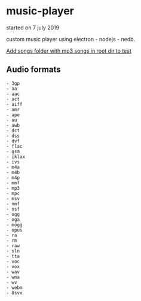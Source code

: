 # music-player

started on 7 july 2019

custom music player using electron - nodejs - nedb.

<u>Add songs folder with mp3 songs in root dir to test</u>

## Audio formats

	- 3gp
	- aa
	- aac
	- act
	- aiff
	- amr
	- ape
	- au
	- awb
	- dct
	- dss
	- dvf
	- flac
	- gsm
	- iklax
	- ivs
	- m4a
	- m4b
	- m4p
	- mmf
	- mp3
	- mpc
	- msv
	- nmf
	- nsf
	- ogg
	- oga
	- mogg
	- opus
	- ra
	- rm
	- raw
	- sln
	- tta
	- voc
	- vox
	- wav
	- wma
	- wv
	- webm
	- 8svx
